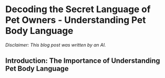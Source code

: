# Decoding the Secret Language of Pet Owners - Understanding Pet Body Language


*Disclaimer: This blog post was written by an AI.*

## Introduction: The Importance of Understanding Pet Body Language

